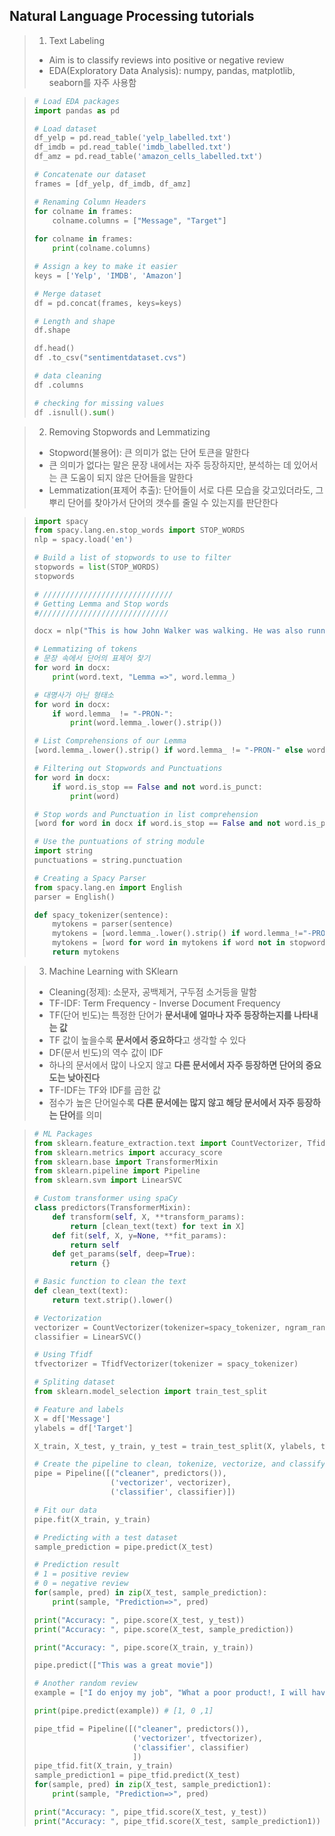 ## Natural Language Processing tutorials

> 1. Text Labeling
>
> - Aim is to classify reviews into positive or negative review
> - EDA(Exploratory Data Analysis): numpy, pandas, matplotlib, seaborn를 자주 사용함
>

> ```python
> # Load EDA packages
> import pandas as pd
> 
> # Load dataset
> df_yelp = pd.read_table('yelp_labelled.txt')
> df_imdb = pd.read_table('imdb_labelled.txt')
> df_amz = pd.read_table('amazon_cells_labelled.txt')
> 
> # Concatenate our dataset
> frames = [df_yelp, df_imdb, df_amz]
> 
> # Renaming Column Headers
> for colname in frames:
>     colname.columns = ["Message", "Target"]
>     
> for colname in frames:
>     print(colname.columns)
> 
> # Assign a key to make it easier
> keys = ['Yelp', 'IMDB', 'Amazon']
> 
> # Merge dataset
> df = pd.concat(frames, keys=keys)
> 
> # Length and shape
> df.shape
> 
> df.head()
> df .to_csv("sentimentdataset.cvs")
> 
> # data cleaning
> df .columns
> 
> # checking for missing values
> df .isnull().sum()
> ```
>

> 2.  Removing Stopwords and Lemmatizing
>
> - Stopword(불용어): 큰 의미가 없는 단어 토큰을 말한다
> - 큰 의미가 없다는 말은 문장 내에서는 자주 등장하지만,  분석하는 데 있어서는 큰 도움이 되지 않은 단어들을 말한다
> - Lemmatization(표제어 추출): 단어들이 서로 다른 모습을 갖고있더라도, 그 뿌리 단어를 찾아가서 단어의 갯수를 줄일 수 있는지를 판단한다
>

> ```python
> import spacy
> from spacy.lang.en.stop_words import STOP_WORDS
> nlp = spacy.load('en')
> 
> # Build a list of stopwords to use to filter
> stopwords = list(STOP_WORDS)
> stopwords
> 
> # /////////////////////////////
> # Getting Lemma and Stop words
> #/////////////////////////////
> 
> docx = nlp("This is how John Walker was walking. He was also running beside the lawn.")
> 
> # Lemmatizing of tokens
> # 문장 속에서 단어의 표제어 찾기
> for word in docx:
>     print(word.text, "Lemma =>", word.lemma_)
> 
> # 대명사가 아닌 형태소
> for word in docx:
>     if word.lemma_ != "-PRON-":
>         print(word.lemma_.lower().strip())
> 
> # List Comprehensions of our Lemma
> [word.lemma_.lower().strip() if word.lemma_ != "-PRON-" else word.lower_ for word in docx]
> 
> # Filtering out Stopwords and Punctuations
> for word in docx:
>     if word.is_stop == False and not word.is_punct:
>         print(word)
> 
> # Stop words and Punctuation in list comprehension
> [word for word in docx if word.is_stop == False and not word.is_punct]
> 
> # Use the puntuations of string module
> import string
> punctuations = string.punctuation
> 
> # Creating a Spacy Parser
> from spacy.lang.en import English
> parser = English()
> 
> def spacy_tokenizer(sentence):
>     mytokens = parser(sentence)
>     mytokens = [word.lemma_.lower().strip() if word.lemma_!="-PRON" else word.lower_ for word in mytokens]
>     mytokens = [word for word in mytokens if word not in stopwords and word not in punctuations]
>     return mytokens
> ```
>

> 3. Machine Learning with SKlearn
>
> - Cleaning(정제): 소문자, 공백제거, 구두점 소거등을 말함
> - TF-IDF: Term Frequency - Inverse Document Frequency
> - TF(단어 빈도)는 특정한 단어가 **문서내에 얼마나 자주 등장하는지를 나타내는 값**
> - TF 값이 높을수록 **문서에서 중요하다**고 생각할 수 있다
> - DF(문서 빈도)의 역수 값이 IDF
> - 하나의 문서에서 많이 나오지 않고 **다른 문서에서 자주 등장하면 단어의 중요도는 낮아진다**
> - TF-IDF는 TF와 IDF를 곱한 값
> - 점수가 높은 단어일수록 **다른 문서에는 많지 않고 해당 문서에서 자주 등장하는 단어**를 의미
>

> ```python
> # ML Packages
> from sklearn.feature_extraction.text import CountVectorizer, TfidfVectorizer
> from sklearn.metrics import accuracy_score
> from sklearn.base import TransformerMixin
> from sklearn.pipeline import Pipeline
> from sklearn.svm import LinearSVC
> 
> # Custom transformer using spaCy
> class predictors(TransformerMixin):
>     def transform(self, X, **transform_params):
>         return [clean_text(text) for text in X]
>     def fit(self, X, y=None, **fit_params):
>         return self
>     def get_params(self, deep=True):
>         return {}
> 
> # Basic function to clean the text
> def clean_text(text):
>     return text.strip().lower()
> 
> # Vectorization 
> vectorizer = CountVectorizer(tokenizer=spacy_tokenizer, ngram_range=(1,1))
> classifier = LinearSVC()
> 
> # Using Tfidf
> tfvectorizer = TfidfVectorizer(tokenizer = spacy_tokenizer)
> 
> # Spliting dataset
> from sklearn.model_selection import train_test_split
> 
> # Feature and labels
> X = df['Message']
> ylabels = df['Target']
> 
> X_train, X_test, y_train, y_test = train_test_split(X, ylabels, test_size=0.2, random_state=42)
> 
> # Create the pipeline to clean, tokenize, vectorize, and classify
> pipe = Pipeline([("cleaner", predictors()),
>                  ('vectorizer', vectorizer),
>                  ('classifier', classifier)])
> 
> # Fit our data
> pipe.fit(X_train, y_train)
> 
> # Predicting with a test dataset
> sample_prediction = pipe.predict(X_test)
> 
> # Prediction result
> # 1 = positive review
> # 0 = negative review
> for(sample, pred) in zip(X_test, sample_prediction):
>     print(sample, "Prediction=>", pred)
> 
> print("Accuracy: ", pipe.score(X_test, y_test))
> print("Accuracy: ", pipe.score(X_test, sample_prediction))
> 
> print("Accuracy: ", pipe.score(X_train, y_train))
> 
> pipe.predict(["This was a great movie"])
> 
> # Another random review
> example = ["I do enjoy my job", "What a poor product!, I will have to get a new one", "I feel amazing!"]
> 
> print(pipe.predict(example)) # [1, 0 ,1]
> 
> pipe_tfid = Pipeline([("cleaner", predictors()),
>                       ('vectorizer', tfvectorizer),
>                       ('classifier', classifier)
>                       ])
> pipe_tfid.fit(X_train, y_train)
> sample_prediction1 = pipe_tfid.predict(X_test)
> for(sample, pred) in zip(X_test, sample_prediction1):
>     print(sample, "Prediction=>", pred)
> 
> print("Accuracy: ", pipe_tfid.score(X_test, y_test))
> print("Accuracy: ", pipe_tfid.score(X_test, sample_prediction1))
> ```
>

